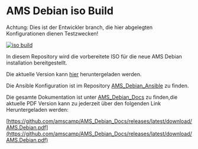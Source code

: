 # AMS Debian iso Build

Achtung: Dies ist der Entwickler branch, die hier abgelegten Konfigurationen dienen Testzwecken!

[![iso build](https://github.com/amscamp/AMS_Debian/actions/workflows/build-debian.yml/badge.svg)](https://github.com/amscamp/AMS_Debian/actions/workflows/build-debian.yml)

In diesem Repository wird die vorbereitete ISO für die neue AMS Debian installation bereitgestellt.


Die aktuelle Version kann [hier](https://github.com/amscamp/AMS_Debian/releases/latest) heruntergeladen werden.

Die Ansible Konfiguration ist im Repository [AMS_Debian_Ansible](https://github.com/amscamp/AMS_Debian_Ansible) zu finden.

Die gesamte Dokumentation ist unter [AMS_Debian_Docs](https://github.com/amscamp/AMS_Debian_Docs) zu finden,die aktuelle PDF Version kann zu jederzeit über den folgenden Link Heruntergeladen werden:

[https://github.com/amscamp/AMS_Debian_Docs/releases/latest/download/AMS.Debian.pdf](https://github.com/amscamp/AMS_Debian_Docs/releases/latest/download/AMS.Debian.pdf)